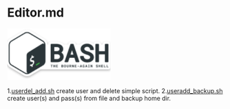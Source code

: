 # Editor.md
![](https://github.com/chsnv/Bash_Script/blob/main/img/bash.png)

1.[userdel_add.sh](https://github.com/chsnv/Bash_Script/blob/main/scripts/userdel_add.sh "userdel_add.sh") create user and delete simple script.
2.[useradd_backup.sh](https://github.com/chsnv/Bash_Script/blob/main/scripts/useradd_del.sh "useradd_backup.sh") create user(s) and pass(s) from file and backup home dir.


